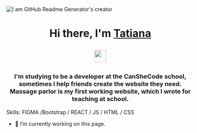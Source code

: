 
 ![I am GitHub Readme Generator's creator](https://arturssmirnovs.github.io/github-profile-readme-generator/images/banner.png)

 <h1 align="center">Hi there, I'm <a href="https://daniilshat.ru/" target="_blank">Tatiana</a> 
 
<img src="https://github.com/blackcater/blackcater/raw/main/images/Hi.gif" height="32"/></h1>
<h3 align="center">I'm studying to be a developer at the CanSheCode school, sometimes I help friends create the website they need. Massage parlor is my first working website, which I wrote for teaching at school.</h3>


Skills: FIGMA /Bootstrap / REACT / JS / HTML / CSS

- 🔭 I’m currently working on this page. 




